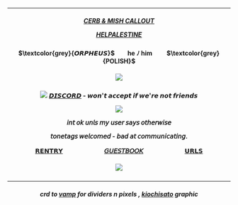 ***
<h5 align="center">

[CERB & MISH CALLOUT](https://docs.google.com/document/d/1z4ZlR_uJhfT6QAgw-iDPfitZJCogg3m4H8ldjWhYBFU/edit?usp=sharing) 

[HELPALESTINE](https://arab.org/click-to-help/palestine/)


<h4 align="center">    

<p>

<h4 align="center">
$\textcolor{grey}{𝙊𝙍𝙋𝙃𝙀𝙐𝙎}$ㅤ ㅤhe ﾉ himㅤ ㅤ $\textcolor{grey}{POLISH}$
</h4> 
<h5 align="center">
<img src="https://64.media.tumblr.com/d157346ff973cdf29bcc1d5caa1cb6f3/91a08c862e9668d0-04/s2048x3072/41861185bf6e0083433941c3d424cb44c8a31936.pnj"/>
</h5>  
<h4 align="center">

<img src="https://ouija.crd.co/assets/images/gallery34/6f0fa6fb.gif?v=b7df7a50"/>   [𝘿𝙄𝙎𝘾𝙊𝙍𝘿](https://discordid.netlify.app/?id=790292650720231494) - 𝙬𝙤𝙣'𝙩 𝙖𝙘𝙘𝙚𝙥𝙩 𝙞𝙛 𝙬𝙚'𝙧𝙚 𝙣𝙤𝙩 𝙛𝙧𝙞𝙚𝙣𝙙𝙨

<img src="https://64.media.tumblr.com/54c582171a45c00e36c5275497ae55ed/f68f283abcef9711-11/s75x75_c1/c4010e01c772c1c1602c3b45a3f62cab7ca2d0c1.gifv"/>

𝘪𝘯𝘵 𝘰𝘬 𝘶𝘯𝘭𝘴 𝘮𝘺 𝘶𝘴𝘦𝘳 𝘴𝘢𝘺𝘴 𝘰𝘵𝘩𝘦𝘳𝘸𝘪𝘴𝘦

𝘵𝘰𝘯𝘦𝘵𝘢𝘨𝘴 𝘸𝘦𝘭𝘤𝘰𝘮𝘦𝘥 - 𝘣𝘢𝘥 𝘢𝘵 𝘤𝘰𝘮𝘮𝘶𝘯𝘪𝘤𝘢𝘵𝘪𝘯𝘨.

[𝗥𝗘𝗡𝗧𝗥𝗬](https://rentry.co/biilian)ㅤㅤㅤㅤ ㅤㅤㅤ[𝘎𝘜𝘌𝘚𝘛𝘉𝘖𝘖𝘒](https://ovrpheus.123guestbook.com/)ㅤㅤㅤㅤ ㅤㅤㅤ[𝗨𝗥𝗟𝗦](https://rentry.co/ovrpheus)
</h4> 

<h5 align="center">
<img src="https://gifcity.carrd.co/assets/images/gallery49/ceeed9db.png?v=d32b0bb8"/>
</h5>  

***
<h5 align="center">
</p>

crd to [vamp](https://rentry.co/vamptism) for dividers n pixels , [kiochisato](https://www.tumblr.com/kiochisato) graphic


